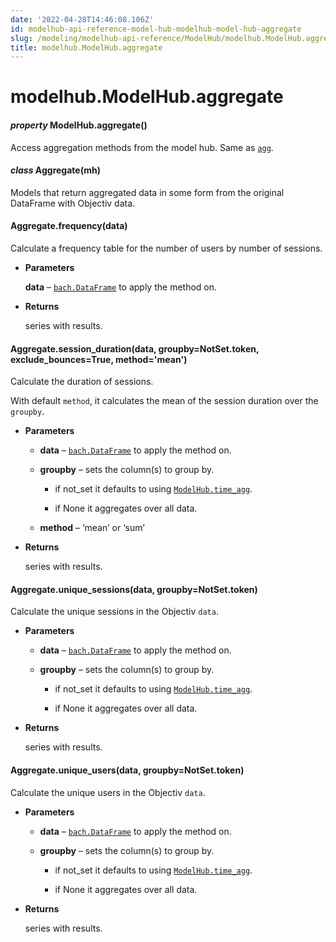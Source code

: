 ```yaml
---
date: '2022-04-28T14:46:08.106Z'
id: modelhub-api-reference-model-hub-modelhub-model-hub-aggregate
slug: /modeling/modelhub-api-reference/ModelHub/modelhub.ModelHub.aggregate/
title: modelhub.ModelHub.aggregate
---
```


# modelhub.ModelHub.aggregate


#### _property_ ModelHub.aggregate()
Access aggregation methods from the model hub. Same as [`agg`](modelhub.ModelHub.agg/#modelhub.ModelHub.agg).


#### _class_ Aggregate(mh)
Models that return aggregated data in some form from the original DataFrame with Objectiv data.

<!-- !! processed by numpydoc !! -->

#### Aggregate.frequency(data)
Calculate a frequency table for the number of users by number of sessions.


* **Parameters**

    **data** – [`bach.DataFrame`](../../bach/api-reference/DataFrame/bach.DataFrame/#bach.DataFrame) to apply the method on.



* **Returns**

    series with results.


<!-- !! processed by numpydoc !! -->

#### Aggregate.session_duration(data, groupby=NotSet.token, exclude_bounces=True, method='mean')
Calculate the duration of sessions.

With default `method`, it calculates the mean of the session duration over the `groupby`.


* **Parameters**

    
    * **data** – [`bach.DataFrame`](../../bach/api-reference/DataFrame/bach.DataFrame/#bach.DataFrame) to apply the method on.


    * **groupby** – sets the column(s) to group by.


        * if not_set it defaults to using [`ModelHub.time_agg`](modelhub.ModelHub.time-agg/#modelhub.ModelHub.time-agg).


        * if None it aggregates over all data.



    * **method** – ‘mean’ or ‘sum’



* **Returns**

    series with results.


<!-- !! processed by numpydoc !! -->

#### Aggregate.unique_sessions(data, groupby=NotSet.token)
Calculate the unique sessions in the Objectiv `data`.


* **Parameters**

    
    * **data** – [`bach.DataFrame`](../../bach/api-reference/DataFrame/bach.DataFrame/#bach.DataFrame) to apply the method on.


    * **groupby** – sets the column(s) to group by.


        * if not_set it defaults to using [`ModelHub.time_agg`](modelhub.ModelHub.time-agg/#modelhub.ModelHub.time-agg).


        * if None it aggregates over all data.




* **Returns**

    series with results.


<!-- !! processed by numpydoc !! -->

#### Aggregate.unique_users(data, groupby=NotSet.token)
Calculate the unique users in the Objectiv `data`.


* **Parameters**

    
    * **data** – [`bach.DataFrame`](../../bach/api-reference/DataFrame/bach.DataFrame/#bach.DataFrame) to apply the method on.


    * **groupby** – sets the column(s) to group by.


        * if not_set it defaults to using [`ModelHub.time_agg`](modelhub.ModelHub.time-agg/#modelhub.ModelHub.time-agg).


        * if None it aggregates over all data.




* **Returns**

    series with results.


<!-- !! processed by numpydoc !! -->
<!-- !! processed by numpydoc !! -->
